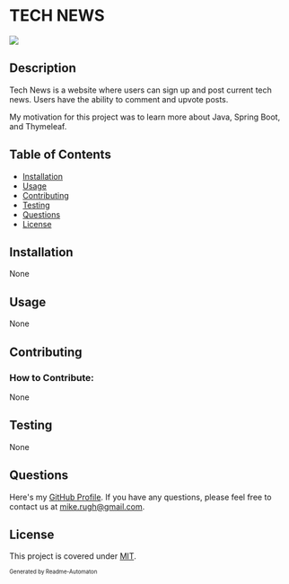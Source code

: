 # TECH NEWS
![](https://img.shields.io/badge/License-MIT-green)

## Description

Tech News is a website where users can sign up and post current tech news. Users have the ability to comment and upvote posts.

My motivation for this project was to learn more about Java, Spring Boot, and Thymeleaf.

## Table of Contents
- [Installation](#Installation)
- [Usage](#Usage)
- [Contributing](#Contributing)
- [Testing](#Testing)
- [Questions](#Questions)
- [License](#License)

## Installation

None

## Usage

None

## Contributing
### How to Contribute:

None

## Testing

None

## Questions

Here's my [GitHub Profile](https://github.com/DA-Mike/).
If you have any questions, please feel free to contact us at mike.rugh@gmail.com.

## License

This project is covered under [MIT](https://choosealicense.com/licenses/mit/).


<sup><sub>Generated by Readme-Automaton</sub></sup>
